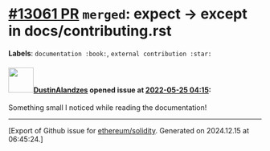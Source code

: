 # [\#13061 PR](https://github.com/ethereum/solidity/pull/13061) `merged`: expect -> except in docs/contributing.rst
**Labels**: `documentation :book:`, `external contribution :star:`


#### <img src="https://avatars.githubusercontent.com/u/5882512?u=e7c9220d0b1f758e2563ee6d8151e7c883c79802&v=4" width="50">[DustinAlandzes](https://github.com/DustinAlandzes) opened issue at [2022-05-25 04:15](https://github.com/ethereum/solidity/pull/13061):

Something small I noticed while reading the documentation!




-------------------------------------------------------------------------------



[Export of Github issue for [ethereum/solidity](https://github.com/ethereum/solidity). Generated on 2024.12.15 at 06:45:24.]

